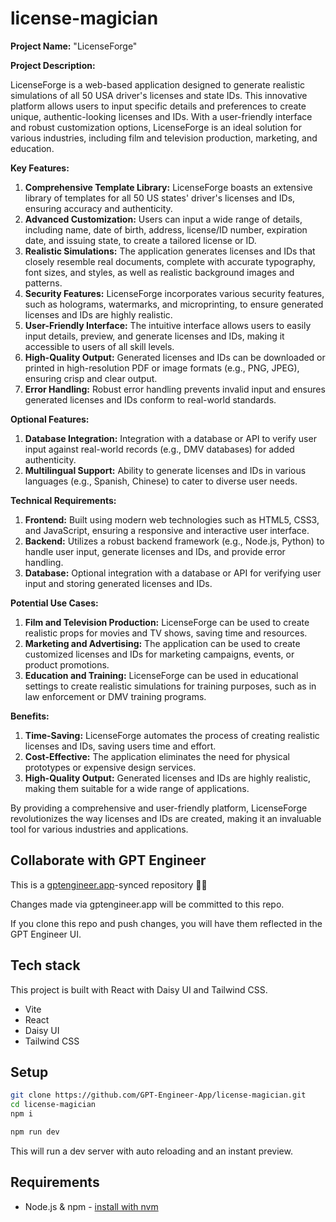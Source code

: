 # license-magician

**Project Name:** "LicenseForge"

**Project Description:**

LicenseForge is a web-based application designed to generate realistic simulations of all 50 USA driver's licenses and state IDs. This innovative platform allows users to input specific details and preferences to create unique, authentic-looking licenses and IDs. With a user-friendly interface and robust customization options, LicenseForge is an ideal solution for various industries, including film and television production, marketing, and education.

**Key Features:**

1. **Comprehensive Template Library:** LicenseForge boasts an extensive library of templates for all 50 US states' driver's licenses and IDs, ensuring accuracy and authenticity.
2. **Advanced Customization:** Users can input a wide range of details, including name, date of birth, address, license/ID number, expiration date, and issuing state, to create a tailored license or ID.
3. **Realistic Simulations:** The application generates licenses and IDs that closely resemble real documents, complete with accurate typography, font sizes, and styles, as well as realistic background images and patterns.
4. **Security Features:** LicenseForge incorporates various security features, such as holograms, watermarks, and microprinting, to ensure generated licenses and IDs are highly realistic.
5. **User-Friendly Interface:** The intuitive interface allows users to easily input details, preview, and generate licenses and IDs, making it accessible to users of all skill levels.
6. **High-Quality Output:** Generated licenses and IDs can be downloaded or printed in high-resolution PDF or image formats (e.g., PNG, JPEG), ensuring crisp and clear output.
7. **Error Handling:** Robust error handling prevents invalid input and ensures generated licenses and IDs conform to real-world standards.

**Optional Features:**

1. **Database Integration:** Integration with a database or API to verify user input against real-world records (e.g., DMV databases) for added authenticity.
2. **Multilingual Support:** Ability to generate licenses and IDs in various languages (e.g., Spanish, Chinese) to cater to diverse user needs.

**Technical Requirements:**

1. **Frontend:** Built using modern web technologies such as HTML5, CSS3, and JavaScript, ensuring a responsive and interactive user interface.
2. **Backend:** Utilizes a robust backend framework (e.g., Node.js, Python) to handle user input, generate licenses and IDs, and provide error handling.
3. **Database:** Optional integration with a database or API for verifying user input and storing generated licenses and IDs.

**Potential Use Cases:**

1. **Film and Television Production:** LicenseForge can be used to create realistic props for movies and TV shows, saving time and resources.
2. **Marketing and Advertising:** The application can be used to create customized licenses and IDs for marketing campaigns, events, or product promotions.
3. **Education and Training:** LicenseForge can be used in educational settings to create realistic simulations for training purposes, such as in law enforcement or DMV training programs.

**Benefits:**

1. **Time-Saving:** LicenseForge automates the process of creating realistic licenses and IDs, saving users time and effort.
2. **Cost-Effective:** The application eliminates the need for physical prototypes or expensive design services.
3. **High-Quality Output:** Generated licenses and IDs are highly realistic, making them suitable for a wide range of applications.

By providing a comprehensive and user-friendly platform, LicenseForge revolutionizes the way licenses and IDs are created, making it an invaluable tool for various industries and applications.

## Collaborate with GPT Engineer

This is a [gptengineer.app](https://gptengineer.app)-synced repository 🌟🤖

Changes made via gptengineer.app will be committed to this repo.

If you clone this repo and push changes, you will have them reflected in the GPT Engineer UI.

## Tech stack

This project is built with React with Daisy UI and Tailwind CSS.

- Vite
- React
- Daisy UI
- Tailwind CSS

## Setup

```sh
git clone https://github.com/GPT-Engineer-App/license-magician.git
cd license-magician
npm i
```

```sh
npm run dev
```

This will run a dev server with auto reloading and an instant preview.

## Requirements

- Node.js & npm - [install with nvm](https://github.com/nvm-sh/nvm#installing-and-updating)
